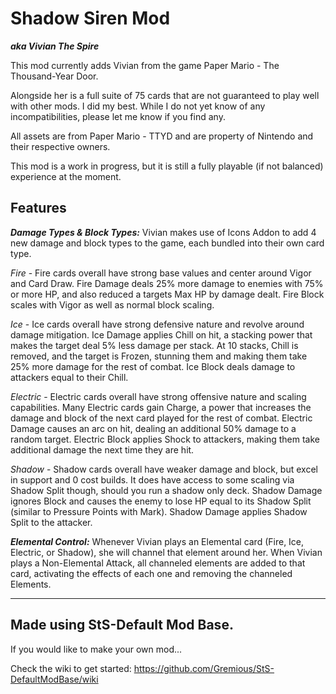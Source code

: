 # Shadow Siren Mod

_**aka Vivian The Spire**_


This mod currently adds Vivian from the game Paper Mario - The Thousand-Year Door.

Alongside her is a full suite of 75 cards that are not guaranteed to play well with other mods. I did my best. While I do not yet know of any incompatibilities, please let me know if you find any.

All assets are from Paper Mario - TTYD and are property of Nintendo and their respective owners. 

This mod is a work in progress, but it is still a fully playable (if not balanced) experience at the moment.

Features
---

_**Damage Types & Block Types:**_ 
Vivian makes use of Icons Addon to add 4 new damage and block types to the game, each bundled into their own card type.

_Fire_ - Fire cards overall have strong base values and center around Vigor and Card Draw. Fire Damage deals 25% more damage to enemies with 75% or more HP, and also reduced a targets Max HP by damage dealt. Fire Block scales with Vigor as well as normal block scaling.

_Ice_ - Ice cards overall have strong defensive nature and revolve around damage mitigation. Ice Damage applies Chill on hit, a stacking power that makes the target deal 5% less damage per stack. At 10 stacks, Chill is removed, and the target is Frozen, stunning them and making them take 25% more damage for the rest of combat. Ice Block deals damage to attackers equal to their Chill.

_Electric_ - Electric cards overall have strong offensive nature and scaling capabilities. Many Electric cards gain Charge, a power that increases the damage and block of the next card played for the rest of combat. Electric Damage causes an arc on hit, dealing an additional 50% damage to a random target. Electric Block applies Shock to attackers, making them take additional damage the next time they are hit.

_Shadow_ - Shadow cards overall have weaker damage and block, but excel in support and 0 cost builds. It does have access to some scaling via Shadow Split though, should you run a shadow only deck. Shadow Damage ignores Block and causes the enemy to lose HP equal to its Shadow Split (similar to Pressure Points with Mark). Shadow Damage applies Shadow Split to the attacker.

_**Elemental Control:**_ 
Whenever Vivian plays an Elemental card (Fire, Ice, Electric, or Shadow), she will channel that element around her. When Vivian plays a Non-Elemental Attack, all channeled elements are added to that card, activating the effects of each one and removing the channeled Elements. 


---

Made using StS-Default Mod Base.
---

If you would like to make your own mod...

Check the wiki to get started: https://github.com/Gremious/StS-DefaultModBase/wiki
